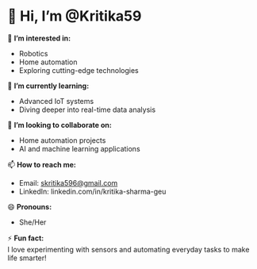 # 👋 Hi, I’m @Kritika59  

👀 **I’m interested in:**  
- Robotics  
- Home automation  
- Exploring cutting-edge technologies  

🌱 **I’m currently learning:**  
- Advanced IoT systems  
- Diving deeper into real-time data analysis  

💞️ **I’m looking to collaborate on:**  
- Home automation projects  
- AI and machine learning applications  

📫 **How to reach me:**  
- Email: skritika596@gmail.com  
- LinkedIn: linkedin.com/in/kritika-sharma-geu

😄 **Pronouns:**  
- She/Her  

⚡ **Fun fact:**  
I love experimenting with sensors and automating everyday tasks to make life smarter!  
